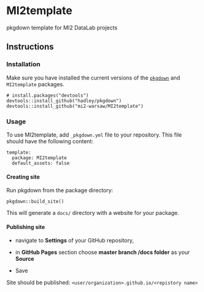 # MI2template
pkgdown template for MI2 DataLab projects

## Instructions

### Installation

Make sure you have installed the current versions of the [`pkgdown`](https://github.com/hadley/pkgdown) and `MI2template` packages. 

```
# install.packages("devtools")
devtools::install_github("hadley/pkgdown")
devtools::install_github("mi2-warsaw/MI2template")
```

### Usage

To use MI2template, add `_pkgdown.yml` file to your repository. 
This file should have the following content:

```
template:
  package: MI2template
  default_assets: false
```

#### Creating site

Run pkgdown from the package directory:
```
pkgdown::build_site()
```
This will generate a `docs/` directory with a website for your package.


#### Publishing site 

- navigate to **Settings** of your GitHub repository,

- in **GitHub Pages** section choose **master branch /docs folder** as your **Source**

- Save

Site should be published: `<user/organization>.github.io/<repistory name>`
